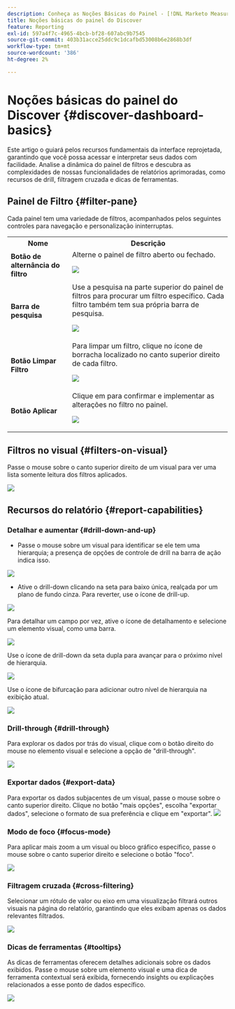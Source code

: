 ```yaml
---
description: Conheça as Noções Básicas do Painel - [!DNL Marketo Measure] - Produto
title: Noções básicas do painel do Discover
feature: Reporting
exl-id: 597a4f7c-4965-4bcb-bf28-607abc9b7545
source-git-commit: 403b31acce25ddc9c1dcafbd53008b6e2868b3df
workflow-type: tm+mt
source-wordcount: '386'
ht-degree: 2%

---
```


# Noções básicas do painel do Discover {#discover-dashboard-basics}

Este artigo o guiará pelos recursos fundamentais da interface reprojetada, garantindo que você possa acessar e interpretar seus dados com facilidade. Analise a dinâmica do painel de filtros e descubra as complexidades de nossas funcionalidades de relatórios aprimoradas, como recursos de drill, filtragem cruzada e dicas de ferramentas.

## Painel de Filtro {#filter-pane}

Cada painel tem uma variedade de filtros, acompanhados pelos seguintes controles para navegação e personalização ininterruptas.

<table style="table-layout:auto"> 
 <tbody> 
  <tr> 
   <th>Nome</th> 
   <th>Descrição</th>
  </tr> 
  <tr> 
   <td><b>Botão de alternância do filtro</b></td>
   <td>Alterne o painel de filtro aberto ou fechado.
   <p><img src="assets/discover-dashboard-basics-1.png"></td>
  </tr>
  <tr> 
   <td><b>Barra de pesquisa</b></td>
   <td>Use a pesquisa na parte superior do painel de filtros para procurar um filtro específico. Cada filtro também tem sua própria barra de pesquisa.
   <p><img src="assets/discover-dashboard-basics-2.png"></td>
  </tr>
   <tr> 
   <td><b>Botão Limpar Filtro</b></td>
   <td>Para limpar um filtro, clique no ícone de borracha localizado no canto superior direito de cada filtro.
   <p><img src="assets/discover-dashboard-basics-3.png"></td>
  </tr>
  <tr> 
   <td><b>Botão Aplicar</b></td>
   <td>Clique em para confirmar e implementar as alterações no filtro no painel.
   <p><img src="assets/discover-dashboard-basics-3a.png"></td>
  </tr>
 </tbody> 
</table>

## Filtros no visual {#filters-on-visual}

Passe o mouse sobre o canto superior direito de um visual para ver uma lista somente leitura dos filtros aplicados.

![](assets/discover-dashboard-basics-3b.png)

## Recursos do relatório {#report-capabilities}

### Detalhar e aumentar {#drill-down-and-up}

* Passe o mouse sobre um visual para identificar se ele tem uma hierarquia; a presença de opções de controle de drill na barra de ação indica isso.

![](assets/discover-dashboard-basics-4.png)

* Ative o drill-down clicando na seta para baixo única, realçada por um plano de fundo cinza. Para reverter, use o ícone de drill-up.

![](assets/discover-dashboard-basics-5.png)

Para detalhar um campo por vez, ative o ícone de detalhamento e selecione um elemento visual, como uma barra.

![](assets/discover-dashboard-basics-6.gif)

Use o ícone de drill-down da seta dupla para avançar para o próximo nível de hierarquia.

![](assets/discover-dashboard-basics-7.gif)

Use o ícone de bifurcação para adicionar outro nível de hierarquia na exibição atual.

![](assets/discover-dashboard-basics-8.gif)

### Drill-through {#drill-through}

Para explorar os dados por trás do visual, clique com o botão direito do mouse no elemento visual e selecione a opção de &quot;drill-through&quot;.

![](assets/discover-dashboard-basics-9.gif)

### Exportar dados {#export-data}

Para exportar os dados subjacentes de um visual, passe o mouse sobre o canto superior direito. Clique no botão &quot;mais opções&quot;, escolha &quot;exportar dados&quot;, selecione o formato de sua preferência e clique em &quot;exportar&quot;.
![](assets/discover-dashboard-basics-10.gif)

### Modo de foco {#focus-mode}

Para aplicar mais zoom a um visual ou bloco gráfico específico, passe o mouse sobre o canto superior direito e selecione o botão &quot;foco&quot;.

![](assets/discover-dashboard-basics-11.gif)

### Filtragem cruzada {#cross-filtering}

Selecionar um rótulo de valor ou eixo em uma visualização filtrará outros visuais na página do relatório, garantindo que eles exibam apenas os dados relevantes filtrados.

![](assets/discover-dashboard-basics-12.gif)

### Dicas de ferramentas {#tooltips}

As dicas de ferramentas oferecem detalhes adicionais sobre os dados exibidos. Passe o mouse sobre um elemento visual e uma dica de ferramenta contextual será exibida, fornecendo insights ou explicações relacionados a esse ponto de dados específico.

![](assets/discover-dashboard-basics-13.gif)
